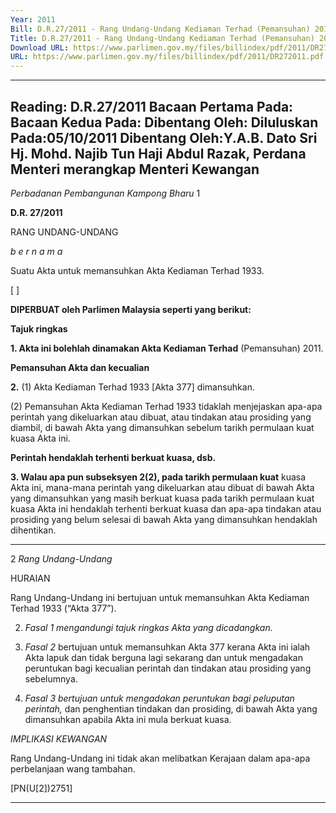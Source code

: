 ```yaml
---
Year: 2011
Bill: D.R.27/2011 - Rang Undang-Undang Kediaman Terhad (Pemansuhan) 2011 (Lulus)
Title: D.R.27/2011 - Rang Undang-Undang Kediaman Terhad (Pemansuhan) 2011 (Lulus)
Download URL: https://www.parlimen.gov.my/files/billindex/pdf/2011/DR272011.pdf
URL: https://www.parlimen.gov.my/files/billindex/pdf/2011/DR272011.pdf
---
```

---
Reading:
D.R.27/2011
Bacaan Pertama Pada:
Bacaan Kedua Pada:
Dibentang Oleh:
Diluluskan Pada:05/10/2011
Dibentang Oleh:Y.A.B. Dato Sri Hj. Mohd. Najib Tun Haji Abdul Razak, Perdana Menteri merangkap Menteri Kewangan
---

_Perbadanan Pembangunan Kampong Bharu_ 1

**D.R. 27/2011**

RANG UNDANG-UNDANG

_b e r n a m a_

Suatu Akta untuk memansuhkan Akta Kediaman Terhad 1933.

[ ]

**DIPERBUAT oleh Parlimen Malaysia seperti yang berikut:**

**Tajuk ringkas**

**1. Akta ini bolehlah dinamakan Akta Kediaman Terhad**
(Pemansuhan) 2011.

**Pemansuhan Akta dan kecualian**

**2.** (1) Akta Kediaman Terhad 1933 [Akta 377] dimansuhkan.

(2) Pemansuhan Akta Kediaman Terhad 1933 tidaklah menjejaskan
apa-apa perintah yang dikeluarkan atau dibuat, atau tindakan
atau prosiding yang diambil, di bawah Akta yang dimansuhkan
sebelum tarikh permulaan kuat kuasa Akta ini.

**Perintah hendaklah terhenti berkuat kuasa, dsb.**

**3. Walau apa pun subseksyen 2(2), pada tarikh permulaan kuat**
kuasa Akta ini, mana-mana perintah yang dikeluarkan atau dibuat
di bawah Akta yang dimansuhkan yang masih berkuat kuasa pada
tarikh permulaan kuat kuasa Akta ini hendaklah terhenti berkuat
kuasa dan apa-apa tindakan atau prosiding yang belum selesai
di bawah Akta yang dimansuhkan hendaklah dihentikan.


-----

2 _Rang Undang-Undang_

HURAIAN

Rang Undang-Undang ini bertujuan untuk memansuhkan Akta Kediaman
Terhad 1933 (“Akta 377”).

2. _Fasal 1 mengandungi tajuk ringkas Akta yang dicadangkan._

3. _Fasal 2_ bertujuan untuk memansuhkan Akta 377 kerana Akta ini ialah
Akta lapuk dan tidak berguna lagi sekarang dan untuk mengadakan peruntukan
bagi kecualian perintah dan tindakan atau prosiding yang sebelumnya.

4. _Fasal 3 bertujuan untuk mengadakan peruntukan bagi peluputan perintah,_
dan penghentian tindakan dan prosiding, di bawah Akta yang dimansuhkan
apabila Akta ini mula berkuat kuasa.

_IMPLIKASI KEWANGAN_

Rang Undang-Undang ini tidak akan melibatkan Kerajaan dalam apa-apa
perbelanjaan wang tambahan.

[PN(U[2])2751]


-----

